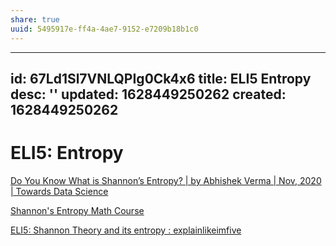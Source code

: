 ```yaml
---
share: true
uuid: 5495917e-ff4a-4ae7-9152-e7209b18b1c0
---
```

---
id: 67Ld1Sl7VNLQPIg0Ck4x6
title: ELI5 Entropy
desc: ''
updated: 1628449250262
created: 1628449250262
---
# ELI5: Entropy
[Do You Know What is Shannon’s Entropy? | by Abhishek Verma | Nov, 2020 | Towards Data Science](https://towardsdatascience.com/what-is-shannons-entropy-5ad1b5a83ce1)

[Shannon's Entropy Math Course](https://pub.skillz-edu.org/portal/articles/shannons-entropy/)

[ELI5: Shannon Theory and its entropy : explainlikeimfive](https://old.reddit.com/r/explainlikeimfive/comments/1jk0p1/eli5_shannon_theory_and_its_entropy/)
